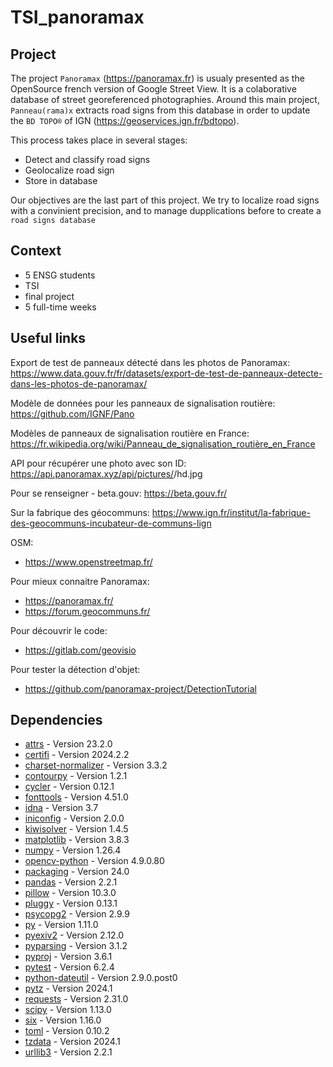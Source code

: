 # TSI_panoramax

## Project

The project `Panoramax` (https://panoramax.fr) is usualy presented as the OpenSource french version of Google Street View. It is a colaborative database of street georeferenced photographies. Around this main project, `Panneau(rama)x` extracts road signs from this database in order to update the `BD TOPO®` of IGN (https://geoservices.ign.fr/bdtopo).

This process takes place in several stages:

- Detect and classify road signs
- Geolocalize road sign
- Store in database

Our objectives are the last part of this project. We try to localize road signs with a convinient precision, and to manage dupplications before to create a `road signs database`

## Context

- 5 ENSG students
- TSI
- final project
- 5 full-time weeks

## Useful links

Export de test de panneaux détecté dans les photos de Panoramax:
https://www.data.gouv.fr/fr/datasets/export-de-test-de-panneaux-detecte-dans-les-photos-de-panoramax/

Modèle de données pour les panneaux de signalisation routière:
https://github.com/IGNF/Pano

Modèles de panneaux de signalisation routière en France:
https://fr.wikipedia.org/wiki/Panneau_de_signalisation_routière_en_France

API pour récupérer une photo avec son ID:
https://api.panoramax.xyz/api/pictures/<id>/hd.jpg 

Pour se renseigner - beta.gouv: 
https://beta.gouv.fr/

Sur la fabrique des géocommuns: 
https://www.ign.fr/institut/la-fabrique-des-geocommuns-incubateur-de-communs-lign

OSM:
- https://www.openstreetmap.fr/

Pour mieux connaitre Panoramax:
- https://panoramax.fr/
- https://forum.geocommuns.fr/

Pour découvrir le code:
- https://gitlab.com/geovisio

Pour tester la détection d'objet:
- https://github.com/panoramax-project/DetectionTutorial

## Dependencies
- [attrs](https://github.com/python-attrs/attrs) - Version 23.2.0
- [certifi](https://github.com/certifi/python-certifi) - Version 2024.2.2
- [charset-normalizer](https://github.com/Ousret/charset_normalizer) - Version 3.3.2
- [contourpy](https://github.com/contourpy/contourpy) - Version 1.2.1
- [cycler](https://github.com/matplotlib/cycler) - Version 0.12.1
- [fonttools](https://github.com/fonttools/fonttools) - Version 4.51.0
- [idna](https://github.com/kjd/idna) - Version 3.7
- [iniconfig](https://github.com/pytest-dev/iniconfig) - Version 2.0.0
- [kiwisolver](https://github.com/nucleic/kiwi) - Version 1.4.5
- [matplotlib](https://github.com/matplotlib/matplotlib) - Version 3.8.3
- [numpy](https://github.com/numpy/numpy) - Version 1.26.4
- [opencv-python](https://github.com/opencv/opencv-python) - Version 4.9.0.80
- [packaging](https://github.com/pypa/packaging) - Version 24.0
- [pandas](https://github.com/pandas-dev/pandas) - Version 2.2.1
- [pillow](https://github.com/python-pillow/Pillow) - Version 10.3.0
- [pluggy](https://github.com/pytest-dev/pluggy) - Version 0.13.1
- [psycopg2](https://github.com/psycopg/psycopg2) - Version 2.9.9
- [py](https://github.com/pytest-dev/py) - Version 1.11.0
- [pyexiv2](https://github.com/LeoHsiao1/pyexiv2) - Version 2.12.0
- [pyparsing](https://github.com/pyparsing/pyparsing/) - Version 3.1.2
- [pyproj](https://github.com/pyproj4/pyproj) - Version 3.6.1
- [pytest](https://github.com/pytest-dev/pytest) - Version 6.2.4
- [python-dateutil](https://github.com/dateutil/dateutil) - Version 2.9.0.post0
- [pytz](https://github.com/stub42/pytz) - Version 2024.1
- [requests](https://github.com/psf/requests) - Version 2.31.0
- [scipy](https://github.com/scipy/scipy) - Version 1.13.0
- [six](https://github.com/benjaminp/six) - Version 1.16.0
- [toml](https://github.com/uiri/toml) - Version 0.10.2
- [tzdata](https://github.com/python/tzdata) - Version 2024.1
- [urllib3](https://github.com/urllib3/urllib3) - Version 2.2.1

